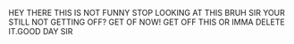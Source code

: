 HEY THERE THIS IS NOT FUNNY STOP LOOKING AT THIS BRUH
SIR YOUR STILL NOT GETTING OFF? GET OF NOW!
GET OFF THIS OR IMMA DELETE IT.GOOD DAY SIR
